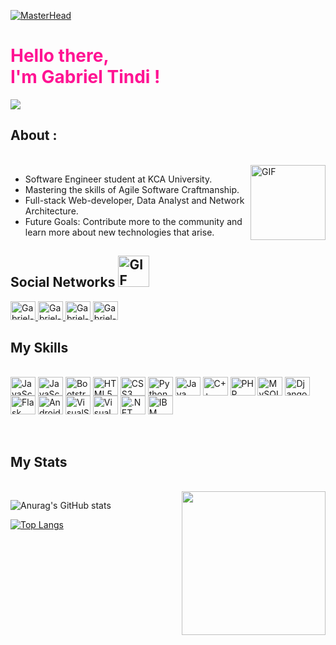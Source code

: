[![MasterHead](##)](https://rishavchanda.io)
<h1 style="color:#FF1493">Hello there,<br/> I'm Gabriel Tindi !</h1>
<img src="https://visitor-badge.laobi.icu/badge?page_id=Gtindi.Gtindi">

## About :
<br>
<img align="right" alt="GIF" height="120px" src="https://media.giphy.com/media/fhAwk4DnqNgw8/giphy.gif"/>

-  Software Engineer student at KCA University.
-  Mastering the skills of Agile Software Craftmanship.
-  Full-stack Web-developer, Data Analyst and Network Architecture.
-  Future Goals: Contribute more to the community and learn more about new technologies that arise.


## Social Networks <img alt="GIF" height="50px" src="https://media.giphy.com/media/U6dDV4ZMHioLYimEFM/giphy.gif"/>

<a href="https://www.linkedin.com/in/gabriel-tindi-447088150/">
  <img alt="Gabriel-Linkedin" height="30" width="40" src="https://cdn.jsdelivr.net/gh/devicons/devicon/icons/linkedin/linkedin-original.svg" style="max-width:100%;">
  </a>
  
<a href="https://www.instagram.com/_tindi._/">
  <img  alt="Gabriel-Instagram" height="30" width="40" src="https://img.icons8.com/fluent/50/000000/instagram-new.png" style="max-width:100%;">
</a>

<a href="https://twitter.com/GabrielTindi">
  <img  alt="Gabriel-Twitter" height="30" width="40" src="https://img.icons8.com/color/48/000000/twitter--v1.png"style="max-width:100%;">
</a>

<a href="https://msng.link/o/?Tindi254=tg">
  <img  alt="Gabriel-Telegram" height="30" width="40" src="https://img.icons8.com/color/48/000000/telegram-app--v1.png" style="max-width:100%;">
</a>


<br />

## My Skills 
<div style="display: inline_block"><br>
<img align="center" alt="JavaScript" height="30" width="40" src="https://img.icons8.com/color/48/000000/linux--v1.png" style="max-width:100%;">
<img align="center" alt="JavaScript" height="30" width="40" src="https://cdn.jsdelivr.net/gh/devicons/devicon/icons/javascript/javascript-original.svg" style="max-width:100%;">
<img align="center" alt="Bootstrap" height="30" width="40" src="https://cdn.jsdelivr.net/gh/devicons/devicon/icons/bootstrap/bootstrap-plain-wordmark.svg" style="max-width:100%;">
<img align="center" alt="HTML5" height="30" width="40" src="https://cdn.jsdelivr.net/gh/devicons/devicon/icons/html5/html5-original-wordmark.svg" style="max-width:100%;">
<img align="center" alt="CSS3" height="30" width="40" src="https://cdn.jsdelivr.net/gh/devicons/devicon/icons/css3/css3-original-wordmark.svg" style="max-width:100%;">

<img align="center" alt="Python" height="30" width="40" src="https://img.icons8.com/color/48/000000/python--v2.png" style="max-width:100%;">
<img align="center" alt="Java" height="30" width="40" src="https://img.icons8.com/color/48/000000/java-coffee-cup-logo--v2.png" style="max-width:100%;">
<img align="center" alt="C++" height="30" width="40" src="https://img.icons8.com/color/48/000000/c-plus-plus-logo.png" style="max-width:100%;">
<img align="center" alt="PHP" height="30" width="40" src="https://cdn.jsdelivr.net/gh/devicons/devicon/icons/php/php-original.svg" style="max-width:100%;">
<img align="center" alt="MySQL" height="30" width="40" src="https://cdn.jsdelivr.net/gh/devicons/devicon/icons/mysql/mysql-original.svg" style="max-width:100%;">
<img align="center" alt="Django" height="30" width="40" src="https://img.icons8.com/color/48/000000/django.png" style="max-width:100%;">
<img align="center" alt="Flask" height="30" width="40" src="https://img.icons8.com/ios/50/000000/flask.png" style="max-width:100%;">
<img align="center" alt="Android Studio" height="30" width="40" src="https://img.icons8.com/color/48/000000/android-studio--v2.png" style="max-width:100%;">
<img align="center" alt="VisualStudio" height="30" width="40" src="https://cdn.jsdelivr.net/gh/devicons/devicon/icons/visualstudio/visualstudio-plain.svg" style="max-width:100%;">
<img align="center" alt="VisualCode" height="30" width="40" src="https://cdn.jsdelivr.net/gh/devicons/devicon/icons/vscode/vscode-original.svg" style="max-width:100%;">
<img align="center" alt=".NET" height="30" width="40" src="https://cdn.jsdelivr.net/gh/devicons/devicon/icons/dotnetcore/dotnetcore-original.svg" style="max-width:100%;">
<img align="center" alt="IBM" height="30" width="40" src="https://img.icons8.com/nolan/64/ibm.png" style="max-width:100%;">


</div>

<br />
<br />

## My Stats
  <div style="display: inline_block"><br>
  <img align='right' src="https://media.giphy.com/media/M9gbBd9nbDrOTu1Mqx/giphy.gif" width="230">

  
![Anurag's GitHub stats](https://github-readme-stats.vercel.app/api?username=Gtindi&show_icons=true&theme=dark)

[![Top Langs](https://github-readme-stats.vercel.app/api/top-langs/?username=Gtindi&layout=compact&theme=dark)](https://github.com/felipeholanda2077/github-readme-stats)

</div>
<br />


